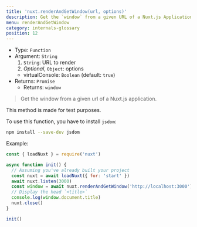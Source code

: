 ```yaml
---
title: 'nuxt.renderAndGetWindow(url, options)'
description: Get the `window` from a given URL of a Nuxt.js Application.
menu: renderAndGetWindow
category: internals-glossary
position: 12
---
```


- Type: `Function`
- Argument: `String`
  1. `String`: URL to render
  2. _Optional_, `Object`: options
  - virtualConsole: `Boolean` (default: `true`)
- Returns: `Promise`
  - Returns: `window`

> Get the window from a given url of a Nuxt.js application.

<base-alert>

This method is made for test purposes.

</base-alert>

To use this function, you have to install `jsdom`:

```bash
npm install --save-dev jsdom
```

Example:

```js
const { loadNuxt } = require('nuxt')

async function init() {
  // Assuming you've already built your project
  const nuxt = await loadNuxt({ for: 'start' })
  await nuxt.listen(3000)
  const window = await nuxt.renderAndGetWindow('http://localhost:3000')
  // Display the head `<title>`
  console.log(window.document.title)
  nuxt.close()
}

init()
```
